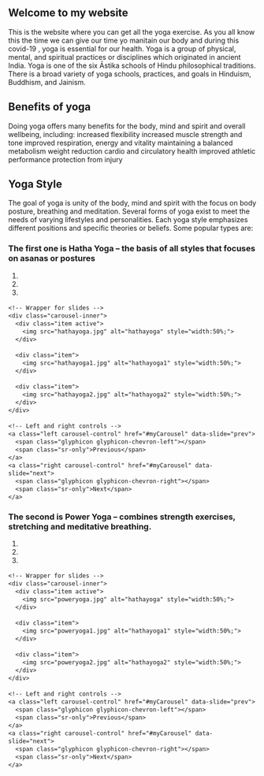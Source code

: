 ## Welcome to my website
This is the website where you can get all the yoga exercise. As you all know this the time we can give our time yo manitain our body and during this covid-19 , yoga is essential for our health. Yoga is a group of physical, mental, and spiritual practices or disciplines which originated in ancient India. Yoga is one of the six Āstika schools of Hindu philosophical traditions. There is a broad variety of yoga schools, practices, and goals in Hinduism, Buddhism, and Jainism.
## Benefits of yoga
Doing yoga offers many benefits for the body, mind and spirit and overall wellbeing, including:
increased flexibility
increased muscle strength and tone
improved respiration, energy and vitality
maintaining a balanced metabolism
weight reduction
cardio and circulatory health
improved athletic performance
protection from injury
## Yoga Style
The goal of yoga is unity of the body, mind and spirit with the focus on body posture, breathing and meditation. Several forms of yoga exist to meet the needs of varying lifestyles and personalities. Each yoga style emphasizes different positions and specific theories or beliefs. Some popular types are:
### The first one is Hatha Yoga – the basis of all styles that focuses on asanas or postures
<html lang="en">
<head>
  <title>Bootstrap Example</title>
  <meta charset="utf-8">
  <meta name="viewport" content="width=device-width, initial-scale=1">
  <link rel="stylesheet" href="https://maxcdn.bootstrapcdn.com/bootstrap/3.4.1/css/bootstrap.min.css">
  <script src="https://ajax.googleapis.com/ajax/libs/jquery/3.5.1/jquery.min.js"></script>
  <script src="https://maxcdn.bootstrapcdn.com/bootstrap/3.4.1/js/bootstrap.min.js"></script>
</head>
<body>

<div class="container">
  <div id="myCarousel" class="carousel slide" data-ride="carousel">
    <!-- Indicators -->
    <ol class="carousel-indicators">
      <li data-target="#myCarousel" data-slide-to="0" class="active"></li>
      <li data-target="#myCarousel" data-slide-to="1"></li>
      <li data-target="#myCarousel" data-slide-to="2"></li>
    </ol>

    <!-- Wrapper for slides -->
    <div class="carousel-inner">
      <div class="item active">
        <img src="hathayoga.jpg" alt="hathayoga" style="width:50%;">
      </div>

      <div class="item">
        <img src="hathayoga1.jpg" alt="hathayoga1" style="width:50%;">
      </div>
    
      <div class="item">
        <img src="hathayoga2.jpg" alt="hathayoga2" style="width:50%;">
      </div>
    </div>

    <!-- Left and right controls -->
    <a class="left carousel-control" href="#myCarousel" data-slide="prev">
      <span class="glyphicon glyphicon-chevron-left"></span>
      <span class="sr-only">Previous</span>
    </a>
    <a class="right carousel-control" href="#myCarousel" data-slide="next">
      <span class="glyphicon glyphicon-chevron-right"></span>
      <span class="sr-only">Next</span>
    </a>
  </div>
</div>

</body>
</html>

### The second is Power Yoga – combines strength exercises, stretching and meditative breathing.
<html lang="en">
<head>
  <title>Bootstrap Example</title>
  <meta charset="utf-8">
  <meta name="viewport" content="width=device-width, initial-scale=1">
  <link rel="stylesheet" href="https://maxcdn.bootstrapcdn.com/bootstrap/3.4.1/css/bootstrap.min.css">
  <script src="https://ajax.googleapis.com/ajax/libs/jquery/3.5.1/jquery.min.js"></script>
  <script src="https://maxcdn.bootstrapcdn.com/bootstrap/3.4.1/js/bootstrap.min.js"></script>
</head>
<body>

<div class="container">
  <div id="myCarousel" class="carousel slide" data-ride="carousel">
    <!-- Indicators -->
    <ol class="carousel-indicators">
      <li data-target="#myCarousel" data-slide-to="0" class="active"></li>
      <li data-target="#myCarousel" data-slide-to="1"></li>
      <li data-target="#myCarousel" data-slide-to="2"></li>
    </ol>

    <!-- Wrapper for slides -->
    <div class="carousel-inner">
      <div class="item active">
        <img src="poweryoga.jpg" alt="hathayoga" style="width:50%;">
      </div>

      <div class="item">
        <img src="poweryoga1.jpg" alt="hathayoga1" style="width:50%;">
      </div>
    
      <div class="item">
        <img src="poweryoga2.jpg" alt="hathayoga2" style="width:50%;">
      </div>
    </div>

    <!-- Left and right controls -->
    <a class="left carousel-control" href="#myCarousel" data-slide="prev">
      <span class="glyphicon glyphicon-chevron-left"></span>
      <span class="sr-only">Previous</span>
    </a>
    <a class="right carousel-control" href="#myCarousel" data-slide="next">
      <span class="glyphicon glyphicon-chevron-right"></span>
      <span class="sr-only">Next</span>
    </a>
  </div>
</div>

</body>
</html>


